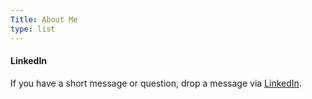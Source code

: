 ```yaml
---
Title: About Me
type: list
---
```



#### LinkedIn
If you have a short message or question, drop a message via [LinkedIn](https://www.linkedin.com/in/heycharlola/).


<!-- #### Email
For enquiries or longer messages, please email me. -->



